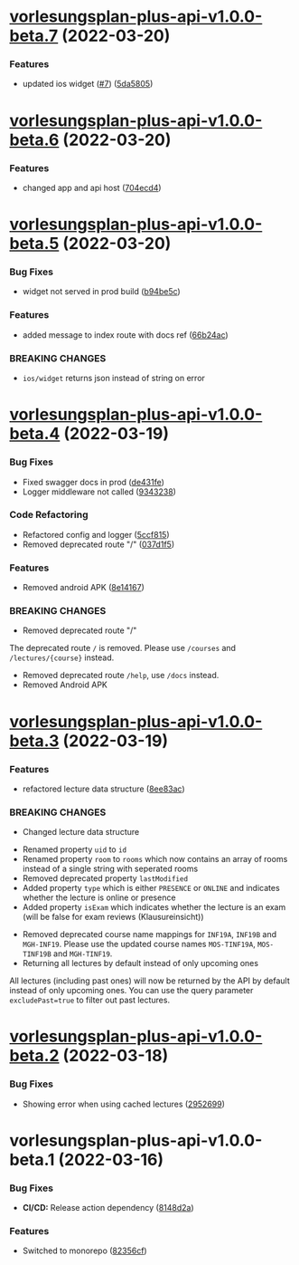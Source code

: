 # [vorlesungsplan-plus-api-v1.0.0-beta.7](https://github.com/larsrickert/vorlesungsplan-plus/compare/vorlesungsplan-plus-api-v1.0.0-beta.6...vorlesungsplan-plus-api-v1.0.0-beta.7) (2022-03-20)


### Features

* updated ios widget ([#7](https://github.com/larsrickert/vorlesungsplan-plus/issues/7)) ([5da5805](https://github.com/larsrickert/vorlesungsplan-plus/commit/5da5805c6d44daa89f5390125a4acb3184c99049))

# [vorlesungsplan-plus-api-v1.0.0-beta.6](https://github.com/larsrickert/vorlesungsplan-plus/compare/vorlesungsplan-plus-api-v1.0.0-beta.5...vorlesungsplan-plus-api-v1.0.0-beta.6) (2022-03-20)


### Features

* changed app and api host ([704ecd4](https://github.com/larsrickert/vorlesungsplan-plus/commit/704ecd4735190faf43e7fd27390879da94ffcf45))

# [vorlesungsplan-plus-api-v1.0.0-beta.5](https://github.com/larsrickert/vorlesungsplan-plus/compare/vorlesungsplan-plus-api-v1.0.0-beta.4...vorlesungsplan-plus-api-v1.0.0-beta.5) (2022-03-20)


### Bug Fixes

* widget not served in prod build ([b94be5c](https://github.com/larsrickert/vorlesungsplan-plus/commit/b94be5c00e341fb0d49c8ab027cbc852a7809bf5))


### Features

* added message to index route with docs ref ([66b24ac](https://github.com/larsrickert/vorlesungsplan-plus/commit/66b24ac51e41debdd6f2a4f8a5e5e8b167cf4020))


### BREAKING CHANGES

* `ios/widget` returns json instead of string on error

# [vorlesungsplan-plus-api-v1.0.0-beta.4](https://github.com/larsrickert/vorlesungsplan-plus/compare/vorlesungsplan-plus-api-v1.0.0-beta.3...vorlesungsplan-plus-api-v1.0.0-beta.4) (2022-03-19)


### Bug Fixes

* Fixed swagger docs in prod ([de431fe](https://github.com/larsrickert/vorlesungsplan-plus/commit/de431fef38308ee7c3dc2c619f2a196f01fe035c))
* Logger middleware not called ([9343238](https://github.com/larsrickert/vorlesungsplan-plus/commit/9343238a2ae9a84c08236aee15ec3df8feaa4653))


### Code Refactoring

* Refactored config and logger ([5ccf815](https://github.com/larsrickert/vorlesungsplan-plus/commit/5ccf81575bbc4885b7f48d50d609deec12b4ab8d))
* Removed deprecated route "/" ([037d1f5](https://github.com/larsrickert/vorlesungsplan-plus/commit/037d1f55a6a1a9a7c2fe67a6819b5c6b1341483e))


### Features

* Removed android APK ([8e14167](https://github.com/larsrickert/vorlesungsplan-plus/commit/8e1416700fc926d2048e79dbca812e39e739b84e))


### BREAKING CHANGES

* Removed deprecated route "/"

The deprecated route `/` is removed.
Please use `/courses` and `/lectures/{course}` instead.
* Removed deprecated route `/help`, use `/docs` instead.
* Removed Android APK

# [vorlesungsplan-plus-api-v1.0.0-beta.3](https://github.com/larsrickert/vorlesungsplan-plus/compare/vorlesungsplan-plus-api-v1.0.0-beta.2...vorlesungsplan-plus-api-v1.0.0-beta.3) (2022-03-19)


### Features

* refactored lecture data structure ([8ee83ac](https://github.com/larsrickert/vorlesungsplan-plus/commit/8ee83ac10d4c3b0621c24eb4598bff5763d78527))


### BREAKING CHANGES

* Changed lecture data structure

- Renamed property `uid` to `id`
- Renamed property `room` to `rooms` which now contains an array of rooms instead of a single string with seperated rooms
- Removed deprecated property `lastModified`
- Added property `type` which is either `PRESENCE` or `ONLINE` and indicates whether the lecture is online or presence
- Added property `isExam` which indicates whether the lecture is an exam (will be false for exam reviews (Klausureinsicht))
* Removed deprecated course name mappings for `INF19A`, `INF19B` and `MGH-INF19`. Please use the updated course names `MOS-TINF19A`, `MOS-TINF19B` and `MGH-TINF19`.
* Returning all lectures by default instead of only upcoming ones

All lectures (including past ones) will now be returned by the API by default instead of only upcoming
ones. You can use the query parameter `excludePast=true` to filter out past lectures.

# [vorlesungsplan-plus-api-v1.0.0-beta.2](https://github.com/larsrickert/vorlesungsplan-plus/compare/vorlesungsplan-plus-api-v1.0.0-beta.1...vorlesungsplan-plus-api-v1.0.0-beta.2) (2022-03-18)


### Bug Fixes

* Showing error when using cached lectures ([2952699](https://github.com/larsrickert/vorlesungsplan-plus/commit/2952699d7ef368e758315c9dd46c100ca76611c0))

# vorlesungsplan-plus-api-v1.0.0-beta.1 (2022-03-16)


### Bug Fixes

* **CI/CD:** Release action dependency ([8148d2a](https://github.com/larsrickert/vorlesungsplan-plus/commit/8148d2a69de7f026cebc7665772bd2bacdf13a9d))


### Features

* Switched to monorepo ([82356cf](https://github.com/larsrickert/vorlesungsplan-plus/commit/82356cf7832e929bc31d399b12950131e55af675))

